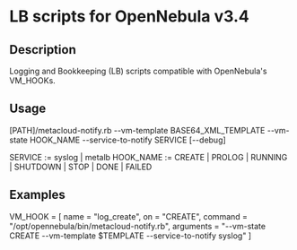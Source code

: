 LB scripts for OpenNebula v3.4
==============================

Description
-----------
Logging and Bookkeeping (LB) scripts compatible with OpenNebula's VM_HOOKs.

Usage
-----
[PATH]/metacloud-notify.rb --vm-template BASE64_XML_TEMPLATE --vm-state HOOK_NAME --service-to-notify SERVICE [--debug]

SERVICE := syslog | metalb
HOOK_NAME := CREATE | PROLOG | RUNNING | SHUTDOWN | STOP | DONE | FAILED

Examples
--------
VM_HOOK = [
   name      = "log_create",
   on        = "CREATE",
   command   = "/opt/opennebula/bin/metacloud-notify.rb",
   arguments = "--vm-state CREATE --vm-template $TEMPLATE --service-to-notify syslog" ]

